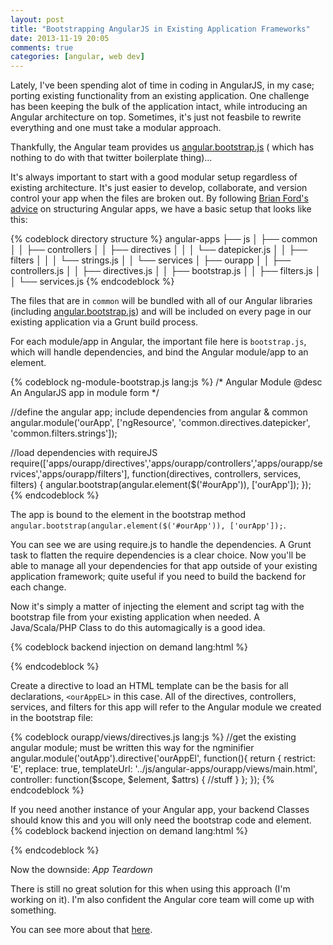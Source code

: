 ```yaml
---
layout: post
title: "Bootstrapping AngularJS in Existing Application Frameworks"
date: 2013-11-19 20:05
comments: true
categories: [angular, web dev] 
---
```

Lately, I've been spending alot of time in coding in AngularJS, in my case; porting existing functionality from an existing application. One challenge has been keeping the bulk of the application intact, while introducing an Angular architecture on top. Sometimes, it's just not feasbile to rewrite everything and one must take a modular approach. 

Thankfully, the Angular team provides us [angular.bootstrap.js](http://docs.angularjs.org/api/angular.bootstrap) ( which has nothing to do with that twitter boilerplate thing)...

<!-- more -->

It's always important to start with a good modular setup regardless of existing architecture. It's just easier to develop, collaborate, and version control your app when the files are broken out. By following [Brian Ford's advice](http://briantford.com/blog/huuuuuge-angular-apps.html) on structuring Angular apps, we have a basic setup that looks like this:

{% codeblock directory structure %}
angular-apps
├── js
│   ├── common
│   │   ├── controllers
│   │   ├── directives
│   │   │   └── datepicker.js
│   │   ├── filters
│   │   │   └── strings.js
│   │   └── services
│   ├── ourapp
│   │   ├── controllers.js
│   │   ├── directives.js
│   │   ├── bootstrap.js
│   │   ├── filters.js
│   │   └── services.js
{% endcodeblock %}

The files that are in `common` will be bundled with all of our Angular libraries (including [angular.bootstrap.js](http://docs.angularjs.org/api/angular.bootstrap)) and will be included on every page in our existing application via a Grunt build process.

For each module/app in Angular, the important file here is `bootstrap.js`, which will handle dependencies, and bind the Angular module/app to an element.  

{% codeblock ng-module-bootstrap.js lang:js %}
/*
	Angular Module
	@desc An AngularJS app in module form
*/

//define the angular app; include dependencies from angular & common
angular.module('ourApp', ['ngResource', 'common.directives.datepicker', 'common.filters.strings']);

//load dependencies with requireJS
require(['apps/ourapp/directives','apps/ourapp/controllers','apps/ourapp/services','apps/ourapp/filters'], function(directives, controllers, services, filters) {
	angular.bootstrap(angular.element($('#ourApp')), ['ourApp']);
});
{% endcodeblock %}

The app is bound to the element in the bootstrap method `angular.bootstrap(angular.element($('#ourApp')), ['ourApp']);`. 

You can see we are using require.js to handle the dependencies. A Grunt task to flatten the require dependencies is a clear choice. Now you'll be able to manage all your dependencies for that app outside of your existing application framework; quite useful if you need to build the backend for each change.

Now it's simply a matter of injecting the element and script tag with the bootstrap file from your existing application when needed. A Java/Scala/PHP Class to do this automagically is a good idea. 

{% codeblock backend injection on demand lang:html %}
<div id="#ourApp"><ourAppEl/></div>
<script src="angular-apps/ourapp/bootstrap.js" type="text/javascript"></script>
{% endcodeblock %}

Create a directive to load an HTML template can be the basis for all declarations, `<ourAppEL>` in this case. All of the directives, controllers, services, and filters for this app will refer to the Angular module we created in the bootstrap file:

{% codeblock ourapp/views/directives.js lang:js %}
//get the existing angular module; must be written this way for the ngminifier
angular.module('outApp').directive('ourAppEl', function(){
	return {
		restrict: 'E',
		replace: true,
		templateUrl: '../js/angular-apps/ourapp/views/main.html',
		controller: function($scope, $element, $attrs) {
			//stuff
		}
	};
});
{% endcodeblock %}

If you need another instance of your Angular app, your backend Classes should know this and you will only need the bootstrap code and element.
{% codeblock backend injection on demand lang:html %}
<div id="#ourApp"><ourAppEl/></div>
<script type="text/javascript">
	angular.bootstrap(angular.element($('#ourApp2')), ['ourApp']);
</script>
{% endcodeblock %}

Now the downside: *App Teardown*

There is still no great solution for this when using this approach (I'm working on it). I'm also confident the Angular core team will come up with something.

You can see more about that [here](https://github.com/angular/angular.js/issues/1537#issuecomment-10164971).


